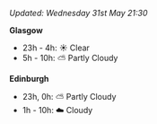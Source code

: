 *Updated: Wednesday 31st May 21:30*

**Glasgow**

* 23h - 4h: :sunny: Clear
* 5h - 10h: :partly_sunny: Partly Cloudy

**Edinburgh**

* 23h, 0h: :partly_sunny: Partly Cloudy
* 1h - 10h: :cloud: Cloudy
